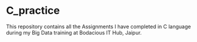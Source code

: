 # C_practice

This repository contains all the Assignments I have completed in C language during my Big Data training at Bodacious IT Hub, Jaipur.
